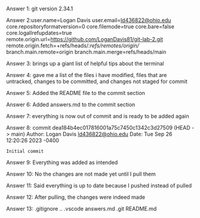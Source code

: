 Answer 1: git version 2.34.1

Answer 2:user.name=Logan Davis
user.email=ld436822@ohio.edu
core.repositoryformatversion=0
core.filemode=true
core.bare=false
core.logallrefupdates=true
remote.origin.url=https://github.com/LoganDavis81/git-lab-2.git
remote.origin.fetch=+refs/heads/*:refs/remotes/origin/*
branch.main.remote=origin
branch.main.merge=refs/heads/main

Answer 3: brings up a giant list of helpful tips about the terminal

Answer 4: gave me a list of the files i have modified, files that are untracked, changes to be committed, and changes not staged for commit


Answer 5: Added the README file to the commit section 

Answer 6: Added answers.md to the commit section


Answer 7: everything is now out of commit and is ready to be added again

Answer 8: commit dea184b4ec017816001a75c7450c1342c3d27509 (HEAD -> main)
Author: Logan Davis <ld436822@ohio.edu>
Date:   Tue Sep 26 12:20:26 2023 -0400

    Initial commit


Answer 9: Everything was added as intended

Answer 10: No the changes are not made yet until I pull them

Answer 11: Said everything is up to date because I pushed instead of pulled

Answer 12: After pulling, the changes were indeed made

Answer 13:     .gitignore
..    .vscode     answers.md
.git  README.md   